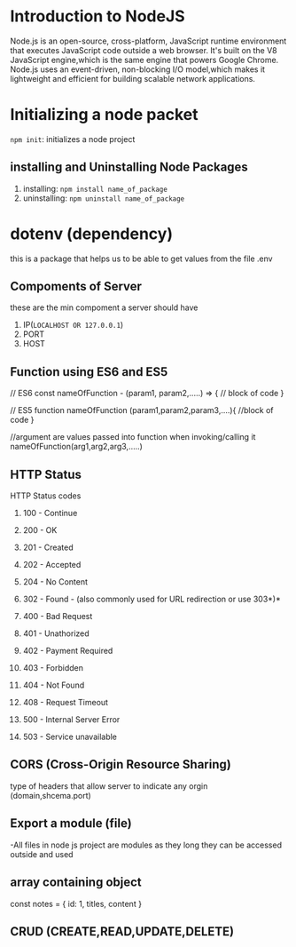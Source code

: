 # Introduction to NodeJS

Node.js is an open-source, cross-platform, JavaScript runtime environment that executes JavaScript code outside a web browser.
It's built on the V8 JavaScript engine,which is the same engine that powers Google Chrome.
Node.js uses an event-driven, non-blocking I/O model,which makes
it lightweight and efficient for building scalable network applications.

# Initializing a node packet

`npm init`: initializes a node project

## installing and Uninstalling Node Packages

1. installing: `npm install name_of_package`
2. uninstalling: `npm uninstall name_of_package`

# dotenv (dependency)

this is a package that helps us to be able to get values from the file .env

## Compoments of Server

these are the min compoment a server should have

1. IP(`LOCALHOST OR 127.0.0.1`)
2. PORT
3. HOST

## Function using ES6 and ES5

// ES6
const nameOfFunction - (param1, param2,.....) => {
// block of code
}

// ES5
function nameOfFunction (param1,param2,param3,....){
//block of code
}

//argument are values passed into function when invoking/calling it
nameOfFunction(arg1,arg2,arg3,.....)

## HTTP Status

HTTP Status codes

1. 100 - Continue

2. 200 - OK

3. 201 - Created

4. 202 - Accepted

5. 204 - No Content

6. 302 - Found - (also commonly used for URL redirection or use 303*)*

7. 400 - Bad Request

8. 401 - Unathorized

9. 402 - Payment Required

10. 403 - Forbidden

11. 404 - Not Found

12. 408 - Request Timeout

13. 500 - Internal Server Error

14. 503 - Service unavailable

## CORS (Cross-Origin Resource Sharing)

type of headers that allow server to indicate any orgin (domain,shcema.port)

## Export a module (file)

-All files in node js project are modules as they long they can be accessed outside and used

## array containing object

const notes = {
id: 1,
titles,
content
}


## CRUD (CREATE,READ,UPDATE,DELETE)
